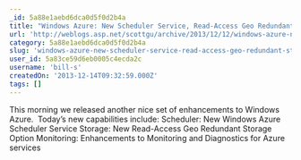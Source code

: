 ```yaml
---
_id: 5a88e1aebd6dca0d5f0d2b4a
title: "Windows Azure: New Scheduler Service, Read-Access Geo Redundant Storage, and Monitoring Updates"
url: 'http://weblogs.asp.net/scottgu/archive/2013/12/12/windows-azure-new-scheduler-service-read-access-geo-redundant-storage-and-monitoring-updates.aspx'
category: 5a88e1aebd6dca0d5f0d2b4a
slug: 'windows-azure-new-scheduler-service-read-access-geo-redundant-storage-and-monitoring-updates'
user_id: 5a83ce59d6eb0005c4ecda2c
username: 'bill-s'
createdOn: '2013-12-14T09:32:59.000Z'
tags: []
---
```


This morning we released another nice set of enhancements to Windows Azure.  Today’s new capabilities include:
Scheduler: New Windows Azure Scheduler Service
Storage: New Read-Access Geo Redundant Storage Option
Monitoring: Enhancements to Monitoring and Diagnostics for Azure services
